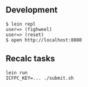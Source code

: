 ## Development

```
$ lein repl
user=> (fighweel)
user=> (reset)
$ open http://localhost:8080
```

## Recalc tasks

```
lein run
ICFPC_KEY=... ./submit.sh
```